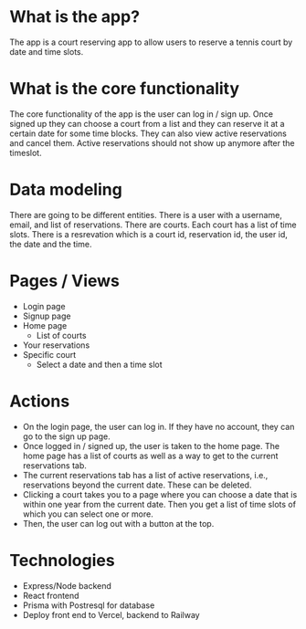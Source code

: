 # What is the app? 
The app is a court reserving app to allow users to reserve a tennis court by date and time slots. 
# What is the core functionality
The core functionality of the app is the user can log in / sign up. Once signed up they can choose a court from a list and they can reserve it at a certain date for some time blocks. They can also view active reservations and cancel them. Active reservations should not show up anymore after the timeslot. 
# Data modeling
There are going to be different entities. There is a user with a username, email, and list of reservations. There are courts. Each court has a list of time slots. There is a resrevation which is a court id, reservation id, the user id, the date and the time. 
# Pages / Views
- Login page
- Signup page
- Home page 
  - List of courts
- Your reservations
- Specific court
  - Select a date and then a time slot
# Actions
- On the login page, the user can log in. If they have no account, they can go to the sign up page. 
- Once logged in / signed up, the user is taken to the home page. The home page has a list of courts as well as a way to get to the current reservations tab.
- The current reservations tab has a list of active reservations, i.e., reservations beyond the current date. These can be deleted. 
- Clicking a court takes you to a page where you can choose a date that is within one year from the current date. Then you get a list of time slots of which you can select one or more. 
- Then, the user can log out with a button at the top.
# Technologies
- Express/Node backend
- React frontend
- Prisma with Postresql for database
- Deploy front end to Vercel, backend to Railway
